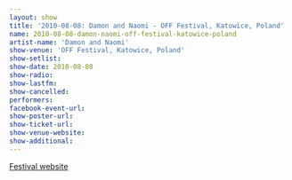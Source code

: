 ```yaml
---
layout: show
title: '2010-08-08: Damon and Naomi - OFF Festival, Katowice, Poland'
name: 2010-08-08-damon-naomi-off-festival-katowice-poland
artist-name: 'Damon and Naomi'
show-venue: 'OFF Festival, Katowice, Poland'
show-setlist: 
show-date: 2010-08-08
show-radio: 
show-lastfm: 
show-cancelled: 
performers: 
facebook-event-url: 
show-poster-url: 
show-ticket-url: 
show-venue-website: 
show-additional: 
---
```


<a href="http://2010.off-festival.pl/?l=gb">Festival website</a>